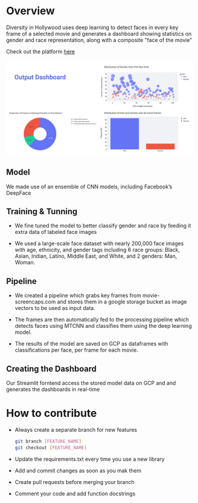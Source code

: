 # Overview

Diversity in Hollywood uses deep learning to detect faces in
every key frame of a selected movie and generates a dashboard showing statistics
on gender and race representation, along with a composite "face of the movie"

Check out the platform [here](https://diversity-in-hollywood.herokuapp.com/)


![alt text](images/dashboard.png)


## Model

We made use of an ensemble of CNN models, including Facebook’s DeepFace

## Training & Tunning

- We fine tuned the model to better classify gender and race by feeding it extra data of labeled face images

- We used a large-scale face dataset with nearly 200,000 face images with age, ethnicity, and gender tags including 6 race groups: Black, Asian, Indian, Latino, Middle East, and White, and 2 genders: Man, Woman.



## Pipeline 

- We created a pipeline which grabs key frames from movie-screencaps.com and stores them in a google storage bucket as image vectors to be used as input data.

- The frames are then automatically fed to the processing pipeline which detects faces using MTCNN and classifies them using the deep learning model.

- The results of the model are saved on GCP as dataframes with classifications per face, 
per frame for each movie.



## Creating the Dashboard

Our Streamlit forntend access the stored model data on GCP and and generates the dashboards in real-time


# How to contribute
- Always create a separate branch for new features 

    ```bash
    git branch [FEATURE_NAME]
    git checkout [FEATURE_NAME]
    ```
- Update the requirements.txt every time you use a new library
- Add and commit changes as soon as you mak them
- Create pull requests before merging your branch
- Comment your code and add function docstrings 

